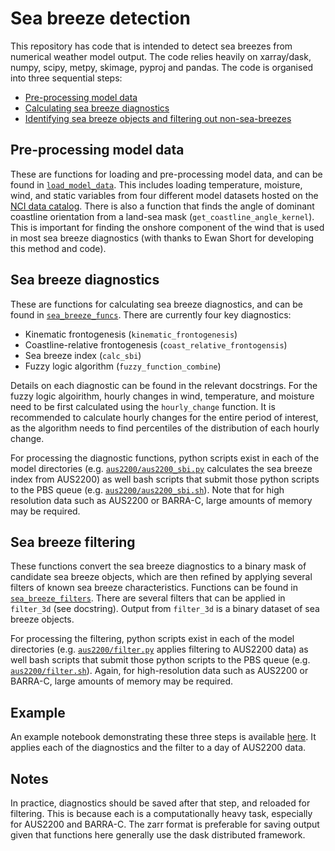 # Sea breeze detection

This repository has code that is intended to detect sea breezes from numerical weather model output. The code relies heavily on xarray/dask, numpy, scipy, metpy, skimage, pyproj and pandas. The code is organised into three sequential steps:

* [Pre-processing model data](#pre-processing-model-data)
* [Calculating sea breeze diagnostics](#sea-breeze-diagnostics)
* [Identifying sea breeze objects and filtering out non-sea-breezes](#sea-breeze-filtering)

## Pre-processing model data

These are functions for loading and pre-processing model data, and can be found in [`load_model_data`](load_model_data.py). This includes loading temperature, moisture, wind, and static variables from four different model datasets hosted on the [NCI data catalog](https://geonetwork.nci.org.au/geonetwork/srv/eng/catalog.search#/home). There is also a function that finds the angle of dominant coastline orientation from a land-sea mask (`get_coastline_angle_kernel`). This is important for finding the onshore component of the wind that is used in most sea breeze diagnostics (with thanks to Ewan Short for developing this method and code).

## Sea breeze diagnostics

These are functions for calculating sea breeze diagnostics, and can be found in [`sea_breeze_funcs`](sea_breeze_funcs.py). There are currently four key diagnostics:

* Kinematic frontogenesis (`kinematic_frontogenesis`)
* Coastline-relative frontogenesis (`coast_relative_frontogensis`)
* Sea breeze index (`calc_sbi`)
* Fuzzy logic algorithm (`fuzzy_function_combine`)

Details on each diagnostic can be found in the relevant docstrings. For the fuzzy logic algoirithm, hourly changes in wind, temperature, and moisture need to be first calculated using the `hourly_change` function. It is recommended to calculate hourly changes for the entire period of interest, as the algorithm needs to find percentiles of the distribution of each hourly change.

For processing the diagnostic functions, python scripts exist in each of the model directories (e.g. [`aus2200/aus2200_sbi.py`](aus2200/aus2200_sbi.py) calculates the sea breeze index from AUS2200) as well bash scripts that submit those python scripts to the PBS queue (e.g. [`aus2200/aus2200_sbi.sh`](aus2200/aus2200_sbi.sh)). Note that for high resolution data such as AUS2200 or BARRA-C, large amounts of memory may be required.


## Sea breeze filtering

These functions convert the sea breeze diagnostics to a binary mask of candidate sea breeze objects, which are then refined by applying several filters of known sea breeze characteristics. Functions can be found in [`sea_breeze_filters`](sea_breeze_filters.py). There are several filters that can be applied in `filter_3d` (see docstring). Output from `filter_3d` is a binary dataset of sea breeze objects. 

For processing the filtering, python scripts exist in each of the model directories (e.g. [`aus2200/filter.py`](aus2200/filter.py) applies filtering to AUS2200 data) as well bash scripts that submit those python scripts to the PBS queue (e.g. [`aus2200/filter.sh`](aus2200/filter.sh)). Again, for high-resolution data such as AUS2200 or BARRA-C, large amounts of memory may be required.

## Example 

An example notebook demonstrating these three steps is available [here](example_notebooks/sea_breeze_detection_example.ipynb). It applies each of the diagnostics and the filter to a day of AUS2200 data.

## Notes

In practice, diagnostics should be saved after that step, and reloaded for filtering. This is because each is a computationally heavy task, especially for AUS2200 and BARRA-C. The zarr format is preferable for saving output given that functions here generally use the dask distributed framework.
